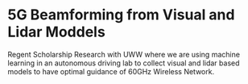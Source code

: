 # 5G Beamforming from Visual and Lidar Moddels
Regent Scholarship Research with UWW where we are using machine learning in an autonomous driving lab to collect visual and lidar based models to have optimal guidance of 60GHz Wireless Network.
